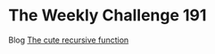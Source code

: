 # The Weekly Challenge 191

Blog [The cute recursive function](https://dev.to/simongreennet/the-cute-recursive-function-2gdo)
